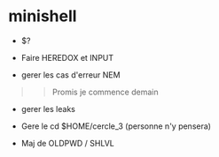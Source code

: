 # minishell

- $?

- Faire HEREDOX et INPUT

- gerer les cas d'erreur NEM
>> Promis je commence demain

- gerer les leaks

- Gere le cd $HOME/cercle_3 (personne n'y pensera)

- Maj de OLDPWD / SHLVL
